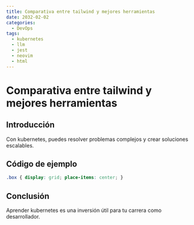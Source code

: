 ```yaml
---
title: Comparativa entre tailwind y mejores herramientas
date: 2032-02-02
categories:
  - DevOps
tags:
  - kubernetes
  - llm
  - jest
  - neovim
  - html
---
```


# Comparativa entre tailwind y mejores herramientas

## Introducción

Con kubernetes, puedes resolver problemas complejos y crear soluciones escalables.

## Código de ejemplo

```css
.box { display: grid; place-items: center; }
```

## Conclusión

Aprender kubernetes es una inversión útil para tu carrera como desarrollador.